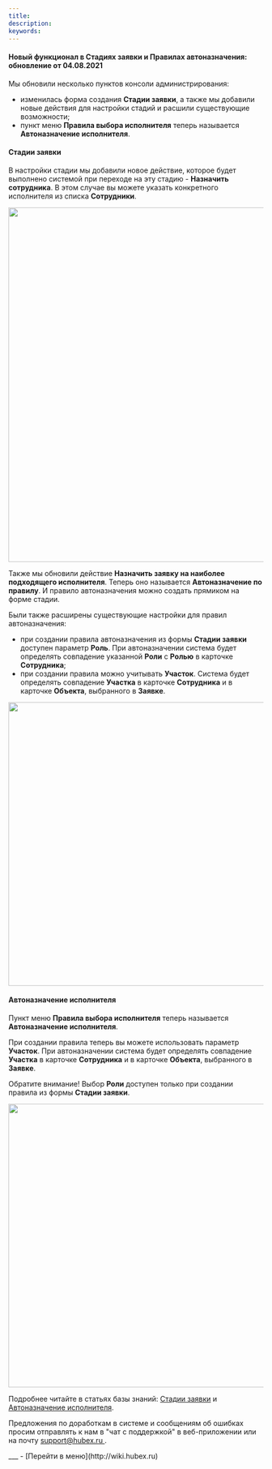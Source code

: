 ```yaml
---
title: 
description: 
keywords: 
---
```


#### Новый функционал в Стадиях заявки и Правилах автоназначения: обновление от 04.08.2021
<html>
<meta charset="utf-8">

</html>
<body>
<p>Мы обновили несколько пунктов консоли администрирования:</p>
<ul>
<li>изменилась форма создания <strong>Стадии заявки</strong>, а также мы добавили новые действия для настройки стадий и расшили существующие возможности;</li>
<li>пункт меню <strong>Правила выбора исполнителя</strong> теперь называется <strong>Автоназначение исполнителя</strong>.</li>
</ul>
<h4>Стадии заявки</h4>
<p>В настройки стадии мы добавили новое действие, которое будет выполнено системой при переходе на эту стадию - <strong>Назначить сотрудника</strong>. В этом случае вы можете указать конкретного исполнителя из списка <strong>Сотрудники</strong>.</p>
<div><img style="margin: 0 auto; display: block; max-width: 100%;" src="https://content.screencast.com/users/echinaek.val/folders/Capture/media/80d8ec02-7aba-4888-8221-62b358bcf26f/LWR_Recording.png" width="700" height="auto" /></div>
<p>Также мы обновили действие <strong>Назначить заявку на наиболее подходящего исполнителя</strong>. Теперь оно называется <strong>Автоназначение по правилу</strong>. И правило автоназначения можно создать прямиком на форме стадии.&nbsp;</p>
<p>Были также расширены существующие настройки для правил автоназначения:</p>
<ul>
<li>при создании правила автоназначения из формы <strong>Стадии заявки</strong> доступен параметр <strong>Роль</strong>. При автоназначении система будет определять совпадение указанной <strong>Роли</strong> с <strong>Ролью</strong> в карточке <strong>Сотрудника</strong>;</li>
<li>при создании правила можно учитывать <strong>Участок</strong>. Система будет определять совпадение <strong>Участка</strong> в карточке <strong>Сотрудника</strong> и в карточке <strong>Объекта</strong>, выбранного в <strong>Заявке</strong>.</li>
</ul>
<div><img style="margin: 0 auto; display: block; max-width: 100%;" src="https://content.screencast.com/users/echinaek.val/folders/Capture/media/2631526b-ef85-4369-83c4-7f40d0072560/LWR_Recording.png" width="560" height="auto" /></div>
<h4>Автоназначение исполнителя</h4>
<p>Пункт меню <strong>Правила выбора исполнителя</strong> теперь называется <strong>Автоназначение исполнителя</strong>.</p>
<p>При создании правила теперь вы можете использовать параметр <strong>Участок</strong>. При автоназначении система будет определять совпадение <strong>Участка</strong> в карточке <strong>Сотрудника</strong> и в карточке <strong>Объекта</strong>, выбранного в <strong>Заявке</strong>.</p>
<p>Обратите внимание! Выбор <strong>Роли</strong> доступен только при создании правила из формы <strong>Стадии заявки</strong>.</p>
<div><img style="margin: 0 auto; display: block; max-width: 100%;" src="https://content.screencast.com/users/echinaek.val/folders/Capture/media/c7fb097f-702b-48ff-830f-e8d888dd8a54/LWR_Recording.png" width="560" height="auto" /></div>


<p>Подробнее читайте в статьях базы знаний: <a href="https://wiki.hubex.ru/docs/FAQ/RU/admin/StageType.html">Стадии заявки</a> и <a href="https://wiki.hubex.ru/docs/FAQ/RU/admin/RulesOfChoice.html">Автоназначение исполнителя</a>.</p>

<p>Предложения по доработкам в системе и сообщениям об ошибках просим отправлять к нам в "чат с поддержкой" в веб-приложении или на почту <a href="mailto:support@hubex.ru" target="_blank" rel="noopener"> support@hubex.ru </a>.</p>


</body>
___
- [Перейти в меню](http://wiki.hubex.ru)
